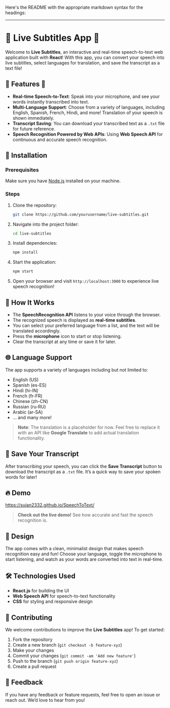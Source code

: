 Here's the README with the appropriate markdown syntax for the headings:

---

# 🎤 Live Subtitles App 🎤

Welcome to **Live Subtitles**, an interactive and real-time speech-to-text web application built with **React**! With this app, you can convert your speech into live subtitles, select languages for translation, and save the transcript as a text file!

## 🌟 Features 🌟

- **Real-time Speech-to-Text**: Speak into your microphone, and see your words instantly transcribed into text.
- **Multi-Language Support**: Choose from a variety of languages, including English, Spanish, French, Hindi, and more! Translation of your speech is shown immediately.
- **Transcript Saving**: You can download your transcribed text as a `.txt` file for future reference.
- **Speech Recognition Powered by Web APIs**: Using **Web Speech API** for continuous and accurate speech recognition.

## 🚀 Installation

### Prerequisites
Make sure you have [Node.js](https://nodejs.org/) installed on your machine.

### Steps

1. Clone the repository:
   ```bash
   git clone https://github.com/yourusername/live-subtitles.git
   ```

2. Navigate into the project folder:
   ```bash
   cd live-subtitles
   ```

3. Install dependencies:
   ```bash
   npm install
   ```

4. Start the application:
   ```bash
   npm start
   ```

5. Open your browser and visit `http://localhost:3000` to experience live speech recognition!

## 🔧 How It Works

- The **SpeechRecognition API** listens to your voice through the browser.
- The recognized speech is displayed as **real-time subtitles**.
- You can select your preferred language from a list, and the text will be translated accordingly.
- Press the **microphone** icon to start or stop listening.
- Clear the transcript at any time or save it for later.

## 🌐 Language Support

The app supports a variety of languages including but not limited to:

- English (US)
- Spanish (es-ES)
- Hindi (hi-IN)
- French (fr-FR)
- Chinese (zh-CN)
- Russian (ru-RU)
- Arabic (ar-SA)
- … and many more!

> **Note**: The translation is a placeholder for now. Feel free to replace it with an API like **Google Translate** to add actual translation functionality.

## 💾 Save Your Transcript

After transcribing your speech, you can click the **Save Transcript** button to download the transcript as a `.txt` file. It’s a quick way to save your spoken words for later!

## 🔥 Demo

https://sujan2332.github.io/SpeechToText/

> **Check out the live demo!** See how accurate and fast the speech recognition is.

## 🎨 Design

The app comes with a clean, minimalist design that makes speech recognition easy and fun! Choose your language, toggle the microphone to start listening, and watch as your words are converted into text in real-time.

## 🛠️ Technologies Used

- **React.js** for building the UI
- **Web Speech API** for speech-to-text functionality
- **CSS** for styling and responsive design

## 🤝 Contributing

We welcome contributions to improve the **Live Subtitles** app! To get started:

1. Fork the repository
2. Create a new branch (`git checkout -b feature-xyz`)
3. Make your changes
4. Commit your changes (`git commit -am 'Add new feature'`)
5. Push to the branch (`git push origin feature-xyz`)
6. Create a pull request

## 💬 Feedback

If you have any feedback or feature requests, feel free to open an issue or reach out. We’d love to hear from you!
